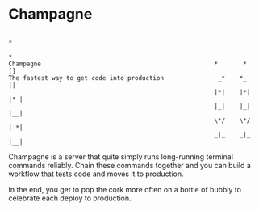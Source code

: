 # Champagne

                                                                             *
                                                                              *
    Champagne                                                *       *       []
    The fastest way to get code into production               _*    *_       ||
                                                             |*|    |*|     |* |
                                                             |_|    |_|     |__|
                                                             \*/    \*/     | *|
                                                             _|_    _|_     |__|

Champagne is a server that quite simply runs long-running terminal commands reliably. Chain these commands together and you can build a workflow that tests code and moves it to production.

In the end, you get to pop the cork more often on a bottle of bubbly to celebrate each deploy to production.